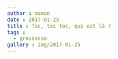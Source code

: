 ```yaml
---
author : maman
date : 2017-01-25
title : Toc, toc toc, qui est là ? 
tags : 
  - grossesse
gallery : img/2017-01-25
---
```

